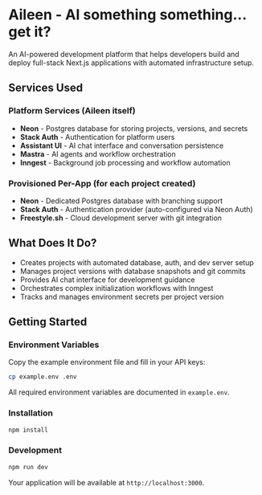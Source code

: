 # Aileen - AI something something... get it?

An AI-powered development platform that helps developers build and deploy full-stack Next.js applications with automated infrastructure setup.

## Services Used

### Platform Services (Aileen itself)

- **Neon** - Postgres database for storing projects, versions, and secrets
- **Stack Auth** - Authentication for platform users
- **Assistant UI** - AI chat interface and conversation persistence
- **Mastra** - AI agents and workflow orchestration
- **Inngest** - Background job processing and workflow automation

### Provisioned Per-App (for each project created)

- **Neon** - Dedicated Postgres database with branching support
- **Stack Auth** - Authentication provider (auto-configured via Neon Auth)
- **Freestyle.sh** - Cloud development server with git integration

## What Does It Do?

- Creates projects with automated database, auth, and dev server setup
- Manages project versions with database snapshots and git commits
- Provides AI chat interface for development guidance
- Orchestrates complex initialization workflows with Inngest
- Tracks and manages environment secrets per project version

## Getting Started

### Environment Variables

Copy the example environment file and fill in your API keys:

```bash
cp example.env .env
```

All required environment variables are documented in `example.env`.

### Installation

```bash
npm install
```

### Development

```bash
npm run dev
```

Your application will be available at `http://localhost:3000`.
